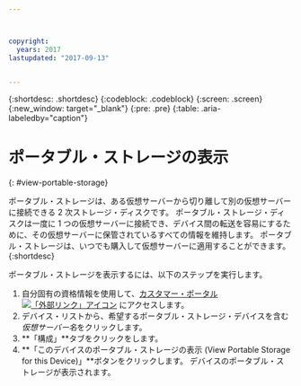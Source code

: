 ```yaml
---



copyright:
  years: 2017
lastupdated: "2017-09-13"


---
```


{:shortdesc: .shortdesc}
{:codeblock: .codeblock}
{:screen: .screen}
{:new_window: target="_blank"}
{:pre: .pre}
{:table: .aria-labeledby="caption"}


# ポータブル・ストレージの表示  
{: #view-portable-storage}

 ポータブル・ストレージは、ある仮想サーバーから切り離して別の仮想サーバーに接続できる 2 次ストレージ・ディスクです。 
 ポータブル・ストレージ・ディスクは一度に 1 つの仮想サーバーに接続でき、デバイス間の転送を容易にするために、その仮想サーバーに保管されているすべての情報を維持します。 ポータブル・ストレージは、いつでも購入して仮想サーバーに適用することができます。 
 {:shortdesc}

ポータブル・ストレージを表示するには、以下のステップを実行します。

1. 自分固有の資格情報を使用して、[カスタマー・ポータル ![「外部リンク」アイコン](../../icons/launch-glyph.svg "「外部リンク」アイコン")](https://control.softlayer.com/) にアクセスします。
2. デバイス・リストから、希望するポータブル・ストレージ・デバイスを含む*仮想サーバー名*をクリックします。
3. **「構成」**タブをクリックをします。
4. **「このデバイスのポータブル・ストレージの表示 (View Portable Storage for this Device)」**ボタンをクリックします。 デバイスのポータブル・ストレージが表示されます。


